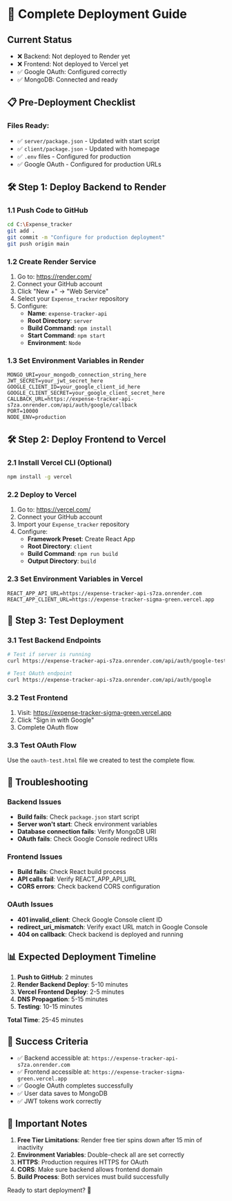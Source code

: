# 🚀 Complete Deployment Guide

## Current Status
- ❌ Backend: Not deployed to Render yet
- ❌ Frontend: Not deployed to Vercel yet  
- ✅ Google OAuth: Configured correctly
- ✅ MongoDB: Connected and ready

## 📋 Pre-Deployment Checklist

### Files Ready:
- ✅ `server/package.json` - Updated with start script
- ✅ `client/package.json` - Updated with homepage
- ✅ `.env` files - Configured for production
- ✅ Google OAuth - Configured for production URLs

## 🛠️ Step 1: Deploy Backend to Render

### 1.1 Push Code to GitHub
```bash
cd C:\Expense_tracker
git add .
git commit -m "Configure for production deployment"
git push origin main
```

### 1.2 Create Render Service
1. Go to: https://render.com/
2. Connect your GitHub account
3. Click "New +" → "Web Service"
4. Select your `Expense_tracker` repository
5. Configure:
   - **Name**: `expense-tracker-api`
   - **Root Directory**: `server`
   - **Build Command**: `npm install`
   - **Start Command**: `npm start`
   - **Environment**: `Node`

### 1.3 Set Environment Variables in Render
```
MONGO_URI=your_mongodb_connection_string_here
JWT_SECRET=your_jwt_secret_here
GOOGLE_CLIENT_ID=your_google_client_id_here
GOOGLE_CLIENT_SECRET=your_google_client_secret_here
CALLBACK_URL=https://expense-tracker-api-s7za.onrender.com/api/auth/google/callback
PORT=10000
NODE_ENV=production
```

## 🛠️ Step 2: Deploy Frontend to Vercel

### 2.1 Install Vercel CLI (Optional)
```bash
npm install -g vercel
```

### 2.2 Deploy to Vercel
1. Go to: https://vercel.com/
2. Connect your GitHub account
3. Import your `Expense_tracker` repository
4. Configure:
   - **Framework Preset**: Create React App
   - **Root Directory**: `client`
   - **Build Command**: `npm run build`
   - **Output Directory**: `build`

### 2.3 Set Environment Variables in Vercel
```
REACT_APP_API_URL=https://expense-tracker-api-s7za.onrender.com
REACT_APP_CLIENT_URL=https://expense-tracker-sigma-green.vercel.app
```

## 🧪 Step 3: Test Deployment

### 3.1 Test Backend Endpoints
```bash
# Test if server is running
curl https://expense-tracker-api-s7za.onrender.com/api/auth/google-test

# Test OAuth endpoint
curl https://expense-tracker-api-s7za.onrender.com/api/auth/google
```

### 3.2 Test Frontend
1. Visit: https://expense-tracker-sigma-green.vercel.app
2. Click "Sign in with Google"
3. Complete OAuth flow

### 3.3 Test OAuth Flow
Use the `oauth-test.html` file we created to test the complete flow.

## 🔧 Troubleshooting

### Backend Issues
- **Build fails**: Check `package.json` start script
- **Server won't start**: Check environment variables
- **Database connection fails**: Verify MongoDB URI
- **OAuth fails**: Check Google Console redirect URIs

### Frontend Issues  
- **Build fails**: Check React build process
- **API calls fail**: Verify REACT_APP_API_URL
- **CORS errors**: Check backend CORS configuration

### OAuth Issues
- **401 invalid_client**: Check Google Console client ID
- **redirect_uri_mismatch**: Verify exact URL match in Google Console
- **404 on callback**: Check backend is deployed and running

## 📊 Expected Deployment Timeline

1. **Push to GitHub**: 2 minutes
2. **Render Backend Deploy**: 5-10 minutes  
3. **Vercel Frontend Deploy**: 2-5 minutes
4. **DNS Propagation**: 5-15 minutes
5. **Testing**: 10-15 minutes

**Total Time**: 25-45 minutes

## 🎯 Success Criteria

- ✅ Backend accessible at: `https://expense-tracker-api-s7za.onrender.com`
- ✅ Frontend accessible at: `https://expense-tracker-sigma-green.vercel.app`  
- ✅ Google OAuth completes successfully
- ✅ User data saves to MongoDB
- ✅ JWT tokens work correctly

## 🚨 Important Notes

1. **Free Tier Limitations**: Render free tier spins down after 15 min of inactivity
2. **Environment Variables**: Double-check all are set correctly
3. **HTTPS**: Production requires HTTPS for OAuth
4. **CORS**: Make sure backend allows frontend domain
5. **Build Process**: Both services must build successfully

Ready to start deployment? 🚀

